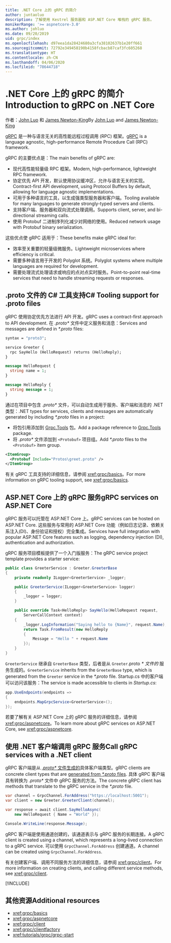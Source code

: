 ```yaml
---
title: .NET Core 上的 gRPC 的简介
author: juntaoluo
description: 了解使用 Kestrel 服务器和 ASP.NET Core 堆栈的 gRPC 服务。
monikerRange: '>= aspnetcore-3.0'
ms.author: johluo
ms.date: 09/20/2019
uid: grpc/index
ms.openlocfilehash: d97eea1da28424680a3cfa38102637b1e20ff661
ms.sourcegitcommit: 72792e349458190b4158fcbacb87caf3fc605268
ms.translationtype: HT
ms.contentlocale: zh-CN
ms.lasthandoff: 04/06/2020
ms.locfileid: "78644718"
---
```

# <a name="introduction-to-grpc-on-net-core"></a><span data-ttu-id="c2665-103">.NET Core 上的 gRPC 的简介</span><span class="sxs-lookup"><span data-stu-id="c2665-103">Introduction to gRPC on .NET Core</span></span>

<span data-ttu-id="c2665-104">作者：[John Luo](https://github.com/juntaoluo) 和 [James Newton-King](https://twitter.com/jamesnk)</span><span class="sxs-lookup"><span data-stu-id="c2665-104">By [John Luo](https://github.com/juntaoluo) and [James Newton-King](https://twitter.com/jamesnk)</span></span>

<span data-ttu-id="c2665-105">[gRPC](https://grpc.io/docs/guides/) 是一种与语言无关的高性能远程过程调用 (RPC) 框架。</span><span class="sxs-lookup"><span data-stu-id="c2665-105">[gRPC](https://grpc.io/docs/guides/) is a language agnostic, high-performance Remote Procedure Call (RPC) framework.</span></span>

<span data-ttu-id="c2665-106">gRPC 的主要优点是：</span><span class="sxs-lookup"><span data-stu-id="c2665-106">The main benefits of gRPC are:</span></span>
* <span data-ttu-id="c2665-107">现代高性能轻量级 RPC 框架。</span><span class="sxs-lookup"><span data-stu-id="c2665-107">Modern, high-performance, lightweight RPC framework.</span></span>
* <span data-ttu-id="c2665-108">协定优先 API 开发，默认使用协议缓冲区，允许与语言无关的实现。</span><span class="sxs-lookup"><span data-stu-id="c2665-108">Contract-first API development, using Protocol Buffers by default, allowing for language agnostic implementations.</span></span>
* <span data-ttu-id="c2665-109">可用于多种语言的工具，以生成强类型服务器和客户端。</span><span class="sxs-lookup"><span data-stu-id="c2665-109">Tooling available for many languages to generate strongly-typed servers and clients.</span></span>
* <span data-ttu-id="c2665-110">支持客户端、服务器和双向流式处理调用。</span><span class="sxs-lookup"><span data-stu-id="c2665-110">Supports client, server, and bi-directional streaming calls.</span></span>
* <span data-ttu-id="c2665-111">使用 Protobuf 二进制序列化减少对网络的使用。</span><span class="sxs-lookup"><span data-stu-id="c2665-111">Reduced network usage with Protobuf binary serialization.</span></span>

<span data-ttu-id="c2665-112">这些优点使 gRPC 适用于：</span><span class="sxs-lookup"><span data-stu-id="c2665-112">These benefits make gRPC ideal for:</span></span>
* <span data-ttu-id="c2665-113">效率至关重要的轻量级微服务。</span><span class="sxs-lookup"><span data-stu-id="c2665-113">Lightweight microservices where efficiency is critical.</span></span>
* <span data-ttu-id="c2665-114">需要多种语言用于开发的 Polyglot 系统。</span><span class="sxs-lookup"><span data-stu-id="c2665-114">Polyglot systems where multiple languages are required for development.</span></span>
* <span data-ttu-id="c2665-115">需要处理流式处理请求或响应的点对点实时服务。</span><span class="sxs-lookup"><span data-stu-id="c2665-115">Point-to-point real-time services that need to handle streaming requests or responses.</span></span>

## <a name="c-tooling-support-for-proto-files"></a><span data-ttu-id="c2665-116">.proto 文件的 C# 工具支持</span><span class="sxs-lookup"><span data-stu-id="c2665-116">C# Tooling support for .proto files</span></span>

<span data-ttu-id="c2665-117">gRPC 使用协定优先方法进行 API 开发。</span><span class="sxs-lookup"><span data-stu-id="c2665-117">gRPC uses a contract-first approach to API development.</span></span> <span data-ttu-id="c2665-118">在 *.proto\** 文件中定义服务和消息：</span><span class="sxs-lookup"><span data-stu-id="c2665-118">Services and messages are defined in *\*.proto* files:</span></span>

```protobuf
syntax = "proto3";

service Greeter {
  rpc SayHello (HelloRequest) returns (HelloReply);
}

message HelloRequest {
  string name = 1;
}

message HelloReply {
  string message = 1;
}
```

<span data-ttu-id="c2665-119">通过在项目中包含 *.proto\** 文件，可以自动生成用于服务、客户端和消息的 .NET 类型：</span><span class="sxs-lookup"><span data-stu-id="c2665-119">.NET types for services, clients and messages are automatically generated by including *\*.proto* files in a project:</span></span>

* <span data-ttu-id="c2665-120">将包引用添加到 [Grpc.Tools](https://www.nuget.org/packages/Grpc.Tools/) 包。</span><span class="sxs-lookup"><span data-stu-id="c2665-120">Add a package reference to [Grpc.Tools](https://www.nuget.org/packages/Grpc.Tools/) package.</span></span>
* <span data-ttu-id="c2665-121">将 *.proto\** 文件添加到 `<Protobuf>` 项目组。</span><span class="sxs-lookup"><span data-stu-id="c2665-121">Add *\*.proto* files to the `<Protobuf>` item group.</span></span>

```xml
<ItemGroup>
  <Protobuf Include="Protos\greet.proto" />
</ItemGroup>
```

<span data-ttu-id="c2665-122">有关 gRPC 工具支持的详细信息，请参阅 <xref:grpc/basics>。</span><span class="sxs-lookup"><span data-stu-id="c2665-122">For more information on gRPC tooling support, see <xref:grpc/basics>.</span></span>

## <a name="grpc-services-on-aspnet-core"></a><span data-ttu-id="c2665-123">ASP.NET Core 上的 gRPC 服务</span><span class="sxs-lookup"><span data-stu-id="c2665-123">gRPC services on ASP.NET Core</span></span>

<span data-ttu-id="c2665-124">gRPC 服务可以托管在 ASP.NET Core 上。</span><span class="sxs-lookup"><span data-stu-id="c2665-124">gRPC services can be hosted on ASP.NET Core.</span></span> <span data-ttu-id="c2665-125">这些服务与常用的 ASP.NET Core 功能（例如日志记录、依赖关系注入(DI)、身份验证和授权）完全集成。</span><span class="sxs-lookup"><span data-stu-id="c2665-125">Services have full integration with popular ASP.NET Core features such as logging, dependency injection (DI), authentication and authorization.</span></span>

<span data-ttu-id="c2665-126">gRPC 服务项目模板提供了一个入门版服务：</span><span class="sxs-lookup"><span data-stu-id="c2665-126">The gRPC service project template provides a starter service:</span></span>

```csharp
public class GreeterService : Greeter.GreeterBase
{
    private readonly ILogger<GreeterService> _logger;

    public GreeterService(ILogger<GreeterService> logger)
    {
        _logger = logger;
    }

    public override Task<HelloReply> SayHello(HelloRequest request,
        ServerCallContext context)
    {
        _logger.LogInformation("Saying hello to {Name}", request.Name);
        return Task.FromResult(new HelloReply 
        {
            Message = "Hello " + request.Name
        });
    }
}
```

<span data-ttu-id="c2665-127">`GreeterService` 继承自 `GreeterBase` 类型，后者是从 `Greeter`.proto *\* 文件的*  服务生成的。</span><span class="sxs-lookup"><span data-stu-id="c2665-127">`GreeterService` inherits from the `GreeterBase` type, which is generated from the `Greeter` service in the *\*.proto* file.</span></span> <span data-ttu-id="c2665-128">Startup.cs  中的客户端可以访问该服务：</span><span class="sxs-lookup"><span data-stu-id="c2665-128">The service is made accessible to clients in *Startup.cs*:</span></span>

```csharp
app.UseEndpoints(endpoints =>
{
    endpoints.MapGrpcService<GreeterService>();
});
```

<span data-ttu-id="c2665-129">若要了解有关 ASP.NET Core 上的 gRPC 服务的详细信息，请参阅 <xref:grpc/aspnetcore>。</span><span class="sxs-lookup"><span data-stu-id="c2665-129">To learn more about gRPC services on ASP.NET Core, see <xref:grpc/aspnetcore>.</span></span>

## <a name="call-grpc-services-with-a-net-client"></a><span data-ttu-id="c2665-130">使用 .NET 客户端调用 gRPC 服务</span><span class="sxs-lookup"><span data-stu-id="c2665-130">Call gRPC services with a .NET client</span></span>

<span data-ttu-id="c2665-131">gRPC 客户端是从 [ *.proto\** 文件生成的](xref:grpc/basics#generated-c-assets)具体客户端类型。</span><span class="sxs-lookup"><span data-stu-id="c2665-131">gRPC clients are concrete client types that are [generated from *\*.proto* files](xref:grpc/basics#generated-c-assets).</span></span> <span data-ttu-id="c2665-132">具体 gRPC 客户端具有转换为 *.proto\** 文件中 gRPC 服务的方法。</span><span class="sxs-lookup"><span data-stu-id="c2665-132">The concrete gRPC client has methods that translate to the gRPC service in the *\*.proto* file.</span></span>

```csharp
var channel = GrpcChannel.ForAddress("https://localhost:5001");
var client = new Greeter.GreeterClient(channel);

var response = await client.SayHelloAsync(
    new HelloRequest { Name = "World" });

Console.WriteLine(response.Message);
```

<span data-ttu-id="c2665-133">gRPC 客户端是使用通道创建的，该通道表示与 gRPC 服务的长期连接。</span><span class="sxs-lookup"><span data-stu-id="c2665-133">A gRPC client is created using a channel, which represents a long-lived connection to a gRPC service.</span></span> <span data-ttu-id="c2665-134">可以使用 `GrpcChannel.ForAddress` 创建通道。</span><span class="sxs-lookup"><span data-stu-id="c2665-134">A channel can be created using `GrpcChannel.ForAddress`.</span></span>

<span data-ttu-id="c2665-135">有关创建客户端、调用不同服务方法的详细信息，请参阅 <xref:grpc/client>。</span><span class="sxs-lookup"><span data-stu-id="c2665-135">For more information on creating clients, and calling different service methods, see <xref:grpc/client>.</span></span>

[!INCLUDE[](~/includes/gRPCazure.md)]

## <a name="additional-resources"></a><span data-ttu-id="c2665-136">其他资源</span><span class="sxs-lookup"><span data-stu-id="c2665-136">Additional resources</span></span>

* <xref:grpc/basics>
* <xref:grpc/aspnetcore>
* <xref:grpc/client>
* <xref:grpc/clientfactory>
* <xref:tutorials/grpc/grpc-start>
